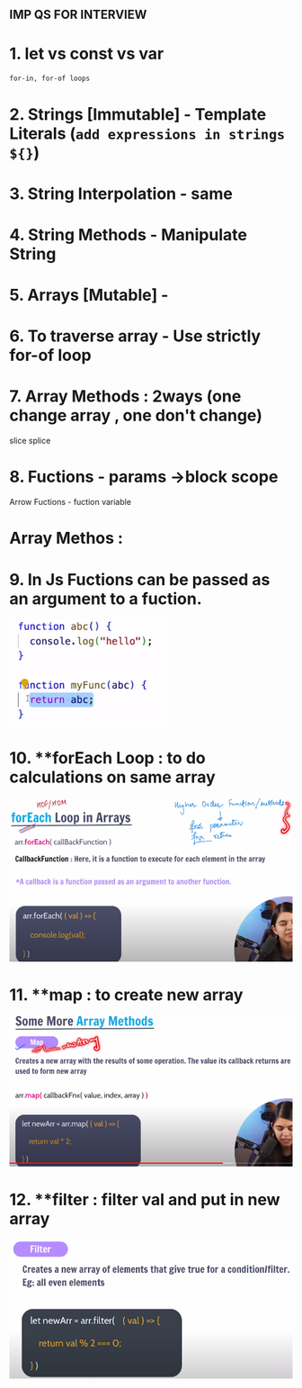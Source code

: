 ## IMP QS FOR INTERVIEW 

# 1. let vs const vs var
    for-in, for-of loops

# 2. Strings [Immutable] - Template Literals (`add expressions in strings ${}`)

# 3. String Interpolation - same

# 4. String Methods - Manipulate String

# 5. Arrays [Mutable] - 
# 6. To traverse array - Use strictly for-of loop
# 7. Array Methods : 2ways (one change array , one don't change)
   slice 
   splice
# 8. Fuctions - params ->block scope
   Arrow Fuctions - fuction variable  

# Array Methos :

# 9. In Js Fuctions can be passed as an argument to a fuction.
![function-in-function](function-in-function.png)

# 10. **forEach Loop : to do calculations on same array
![Alt text](High_order_functions.png)

# 11. **map : to create new array
![Alt text](map_method.png)

# 12. **filter : filter val and put in new array
![Alt text](filter_metod.png)